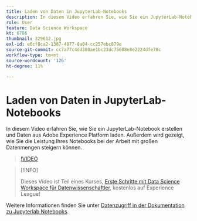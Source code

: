 ```yaml
---
title: Laden von Daten in JupyterLab-Notebooks
description: In diesem Video erfahren Sie, wie Sie ein JupyterLab-Notebook erstellen und Daten aus Adobe Experience Platform laden. Außerdem wird gezeigt, wie Sie die Leistung Ihres Notebooks bei der Arbeit mit großen Datenmengen steigern können.
role: User
feature: Data Science Workspace
kt: 6786
thumbnail: 329612.jpg
exl-id: e6cf8ca2-1387-4877-8a04-cc257ebc879e
source-git-commit: cc7a77c4dd380ae1bc23dc75608e8e2224dfe78c
workflow-type: tm+mt
source-wordcount: '126'
ht-degree: 11%

---
```


# Laden von Daten in JupyterLab-Notebooks

In diesem Video erfahren Sie, wie Sie ein JupyterLab-Notebook erstellen und Daten aus Adobe Experience Platform laden. Außerdem wird gezeigt, wie Sie die Leistung Ihres Notebooks bei der Arbeit mit großen Datenmengen steigern können.

>[!VIDEO](https://video.tv.adobe.com/v/329612?quality=12&learn=on)

>[!INFO]
>
> Dieses Video ist Teil eines Kurses, [Erste Schritte mit Data Science Workspace für Datenwissenschaftler](https://experienceleague.adobe.com/?recommended=ExperiencePlatform-U-1-2021.1.dsw), kostenlos auf Experience League!

Weitere Informationen finden Sie unter [Datenzugriff in der Dokumentation zu Jupyterlab Notebooks](https://experienceleague.adobe.com/docs/experience-platform/data-science-workspace/jupyterlab/access-notebook-data.html).